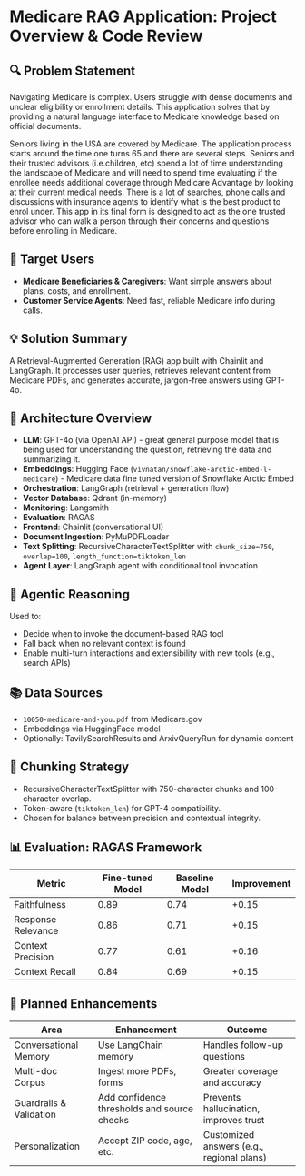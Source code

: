 
# Medicare RAG Application: Project Overview & Code Review

## 🔍 Problem Statement
Navigating Medicare is complex. Users struggle with dense documents and unclear eligibility or enrollment details. This application solves that by providing a natural language interface to Medicare knowledge based on official documents.

Seniors living in the USA are covered by Medicare. The application process starts around the time one turns 65 and there are several steps. Seniors and their trusted advisors (i.e.children, etc) spend a lot of time understanding the landscape of Medicare and will need to spend time evaluating if the enrollee needs additional coverage through Medicare Advantage by looking at their current medical needs. There is a lot of searches, phone calls and discussions with insurance agents to identify what is the best product to enrol under. This app in its final form is designed to act as the one trusted advisor who can walk a person through their concerns and questions before enrolling in Medicare.

## 👥 Target Users
- **Medicare Beneficiaries & Caregivers**: Want simple answers about plans, costs, and enrollment.
- **Customer Service Agents**: Need fast, reliable Medicare info during calls.

## 💡 Solution Summary
A Retrieval-Augmented Generation (RAG) app built with Chainlit and LangGraph. It processes user queries, retrieves relevant content from Medicare PDFs, and generates accurate, jargon-free answers using GPT-4o.

## 🧱 Architecture Overview
- **LLM**: GPT-4o (via OpenAI API) - great general purpose model that is being used for understanding the question, retrieving the data and summarizing it.
- **Embeddings**: Hugging Face (`vivnatan/snowflake-arctic-embed-l-medicare`) - Medicare data fine tuned version of Snowflake Arctic Embed
- **Orchestration**: LangGraph (retrieval + generation flow)
- **Vector Database**: Qdrant (in-memory)
- **Monitoring**: Langsmith
- **Evaluation**: RAGAS
- **Frontend**: Chainlit (conversational UI)
- **Document Ingestion**: PyMuPDFLoader
- **Text Splitting**: RecursiveCharacterTextSplitter with `chunk_size=750`, `overlap=100`, `length_function=tiktoken_len`
- **Agent Layer**: LangGraph agent with conditional tool invocation

## 🧠 Agentic Reasoning
Used to:
- Decide when to invoke the document-based RAG tool
- Fall back when no relevant context is found
- Enable multi-turn interactions and extensibility with new tools (e.g., search APIs)

## 📚 Data Sources
- `10050-medicare-and-you.pdf` from Medicare.gov
- Embeddings via HuggingFace model
- Optionally: TavilySearchResults and ArxivQueryRun for dynamic content

## 📐 Chunking Strategy
- RecursiveCharacterTextSplitter with 750-character chunks and 100-character overlap.
- Token-aware (`tiktoken_len`) for GPT-4 compatibility.
- Chosen for balance between precision and contextual integrity.

## 📊 Evaluation: RAGAS Framework
| Metric               | Fine-tuned Model | Baseline Model | Improvement |
|----------------------|------------------|----------------|-------------|
| Faithfulness         | 0.89             | 0.74           | +0.15       |
| Response Relevance  | 0.86             | 0.71           | +0.15       |
| Context Precision   | 0.77             | 0.61           | +0.16       |
| Context Recall      | 0.84             | 0.69           | +0.15       |

## 🔮 Planned Enhancements
| Area                     | Enhancement                                  | Outcome                                    |
|--------------------------|----------------------------------------------|--------------------------------------------|
| Conversational Memory    | Use LangChain memory                         | Handles follow-up questions                |
| Multi-doc Corpus         | Ingest more PDFs, forms                      | Greater coverage and accuracy              |
| Guardrails & Validation  | Add confidence thresholds and source checks  | Prevents hallucination, improves trust     |
| Personalization          | Accept ZIP code, age, etc.                   | Customized answers (e.g., regional plans)  |
